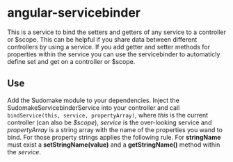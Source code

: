 # angular-servicebinder

This is a service to bind the setters and getters of any service to a controller or $scope.
This can be helpful if you share data between different controllers by using a service. If you add getter and setter
methods for properties within the service you can use the servicebinder to automaticly define set and get on a
controller or $scope.

## Use
Add the Sudomake module to your dependencies.
Inject the SudomakeServicebinderService into your controller and call ```bindService(this, service, propertyArray)```,
where *this* is the current controller (can also be *$scope*), *service* is the over-looking service and *propertyArray*
is a string array with the name of the properties you wand to bind.
For those property strings applies the following rule. For **stringName** must exist a **setStringName(value)** and a
**getStringName()** method within the *service*.

